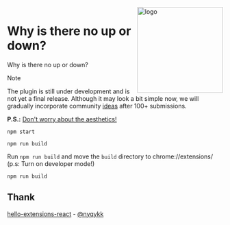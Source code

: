 <img alt="logo" style="float: right;right: 0px" src="https://github.com/iepn/why-up-down/assets/57232813/631c235e-6ea8-4b5e-8724-6d236f57f80d" width="200" div align=right>
<p></p>

# Why is there no up or down?
Why is there no up or down?

> [!NOTE] 
> The plugin is still under development and is not yet a final release.
> Although it may look a bit simple now, we will gradually incorporate community [ideas](https://github.com/iepn/why-up-down/issues/2) after 100+ submissions.
>
> **P.S.:** [Don't worry about the aesthetics!](https://www.behance.net/rhymeq)

```
npm start

npm run build
```

Run `npm run build` and move the `build` directory to chrome://extensions/
(p.s: Turn on developer mode!)

`npm run build` 

## Thank
[hello-extensions-react](https://github.com/nyqykk/hello-extensions-react) - [@nyqykk](https://github.com/nyqykk)